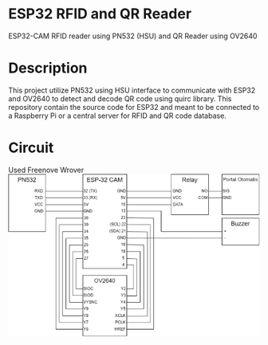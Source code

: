 # ESP32 RFID and QR Reader
ESP32-CAM RFID reader using PN532 (HSU) and QR Reader using OV2640
# Description
This project utilize PN532 using HSU interface to communicate with ESP32 and OV2640 to detect and decode QR code using quirc library. This repository contain the source code for ESP32 and meant to be connected to a Raspberry Pi or a central server for RFID and QR code database.
# Circuit
Used Freenove Wrover
![Circuit](circuit.png)

